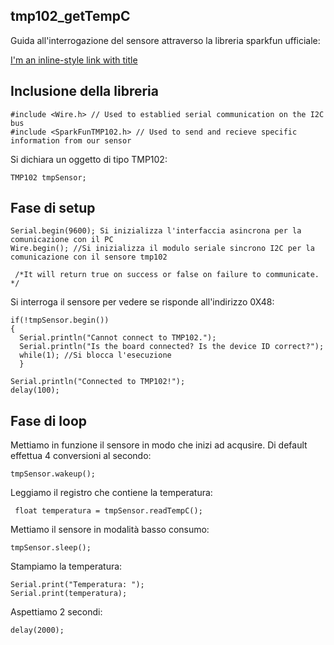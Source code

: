 ## tmp102_getTempC

Guida all'interrogazione del sensore attraverso la libreria sparkfun ufficiale:

[I'm an inline-style link with title](https://github.com/sparkfun/SparkFun_TMP102_Arduino_Library)

## Inclusione della libreria

    #include <Wire.h> // Used to establied serial communication on the I2C bus
    #include <SparkFunTMP102.h> // Used to send and recieve specific information from our sensor

Si dichiara un oggetto di tipo TMP102:

    TMP102 tmpSensor;

## Fase di setup

    Serial.begin(9600); Si inizializza l'interfaccia asincrona per la comunicazione con il PC
    Wire.begin(); //Si inizializza il modulo seriale sincrono I2C per la comunicazione con il sensore tmp102

     /*It will return true on success or false on failure to communicate. */

Si interroga il sensore per vedere se risponde all'indirizzo 0X48:
     
    if(!tmpSensor.begin())
    {
      Serial.println("Cannot connect to TMP102.");
      Serial.println("Is the board connected? Is the device ID correct?");
      while(1); //Si blocca l'esecuzione
      }
      
    Serial.println("Connected to TMP102!");
    delay(100);


## Fase di loop

Mettiamo in funzione il sensore in modo che inizi ad acqusire. Di default effettua 4 conversioni al secondo:

     
    tmpSensor.wakeup();

Leggiamo il registro che contiene la temperatura:

     float temperatura = tmpSensor.readTempC();

Mettiamo il sensore in modalità basso consumo:

    tmpSensor.sleep();

Stampiamo la temperatura:

    Serial.print("Temperatura: ");
    Serial.print(temperatura);

Aspettiamo 2 secondi:

    delay(2000);

  



